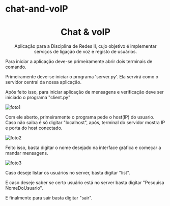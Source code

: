 # chat-and-voIP
<h1 align= "center">
Chat & voIP
</h1>
<p align = "center">
Aplicação para a Disciplina de Redes II, cujo objetivo é implementar serviços de ligação de voz e registo de usuários.
</p>

Para iniciar a aplicação deve-se primeiramente abrir dois terminais de comando.

Primeiramente deve-se iniciar o programa 'server.py'. Ela servirá como o servidor central da nossa aplicação.


Após feito isso, para iniciar aplicação de mensagens e verificação deve ser iniciado o programa "client.py"


![foto1](https://user-images.githubusercontent.com/33727038/128957210-021799ae-d825-4cde-b712-18de1dd713d7.jpeg)



Com ele aberto, primeiramente o programa pede o host(IP) do usuario. Caso não saiba é só digitar "localhost", após, terminal do servidor mostra IP e porta do host conectado.


![foto2](https://user-images.githubusercontent.com/33727038/128957367-95445de5-0097-458a-a154-d174706c4e8e.jpeg)




Feito isso, basta digitar o nome desejado na interface gráfica e começar a mandar mensagens.


![foto3](https://user-images.githubusercontent.com/33727038/128957390-e3aedfc5-5903-4a55-b1a2-459a43d33a5f.jpeg)


Caso deseje listar os usuários no server, basta digitar "list".

E caso deseje saber se certo usuário está no server basta digitar "Pesquisa NomeDoUsuario".

E finalmente para sair basta digitar "sair".
